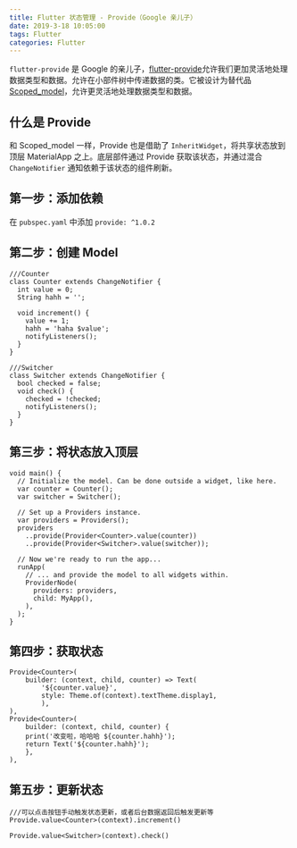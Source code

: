 ```yaml
---
title: Flutter 状态管理 - Provide（Google 亲儿子）
date: 2019-3-18 10:05:00
tags: Flutter
categories: Flutter
---
```


`flutter-provide` 是 Google 的亲儿子，[flutter-provide](https://github.com/google/flutter-provide)允许我们更加灵活地处理数据类型和数据。允许在小部件树中传递数据的类。它被设计为替代品 [Scoped_model](https://github.com/brianegan/scoped_model)，允许更灵活地处理数据类型和数据。

## 什么是 Provide
和 Scoped_model 一样，Provide 也是借助了 `InheritWidget`，将共享状态放到顶层 MaterialApp 之上。底层部件通过 Provide 获取该状态，并通过混合 `ChangeNotifier` 通知依赖于该状态的组件刷新。

## 第一步：添加依赖
在 `pubspec.yaml` 中添加 `provide: ^1.0.2`

## 第二步：创建 Model
```
///Counter
class Counter extends ChangeNotifier {
  int value = 0;
  String hahh = '';

  void increment() {
    value += 1;
    hahh = 'haha $value';
    notifyListeners();
  }
}

///Switcher
class Switcher extends ChangeNotifier {
  bool checked = false;
  void check() {
    checked = !checked;
    notifyListeners();
  }
}
```

## 第三步：将状态放入顶层
```
void main() {
  // Initialize the model. Can be done outside a widget, like here.
  var counter = Counter();
  var switcher = Switcher();

  // Set up a Providers instance.
  var providers = Providers();
  providers
    ..provide(Provider<Counter>.value(counter))
    ..provide(Provider<Switcher>.value(switcher));

  // Now we're ready to run the app...
  runApp(
    // ... and provide the model to all widgets within.
    ProviderNode(
      providers: providers,
      child: MyApp(),
    ),
  );
}
```

## 第四步：获取状态
```
Provide<Counter>(
    builder: (context, child, counter) => Text(
        '${counter.value}',
        style: Theme.of(context).textTheme.display1,
        ),
),
Provide<Counter>(
    builder: (context, child, counter) {
    print('改变啦，哈哈哈 ${counter.hahh}');
    return Text('${counter.hahh}');
    },
),
```

## 第五步：更新状态
```
///可以点击按钮手动触发状态更新，或者后台数据返回后触发更新等
Provide.value<Counter>(context).increment()

Provide.value<Switcher>(context).check()
```